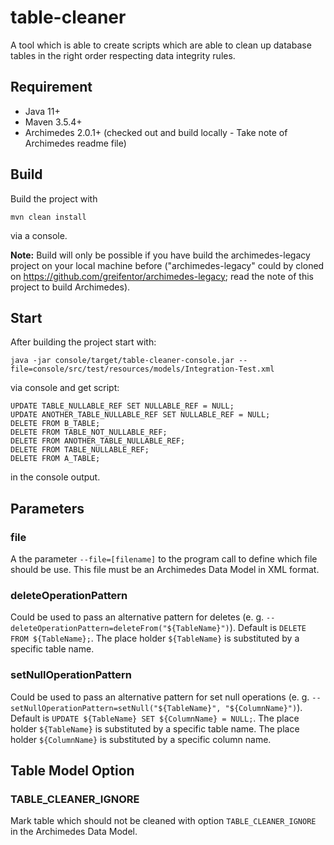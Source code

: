 # table-cleaner
A tool which is able to create scripts which are able to clean up database tables in the right order respecting data integrity rules.

## Requirement

* Java 11+
* Maven 3.5.4+
* Archimedes 2.0.1+ (checked out and build locally - Take note of Archimedes readme file)


## Build

Build the project with 

```
mvn clean install
```

via a console.

**Note:** Build will only be possible if you have build the archimedes-legacy project on your local machine before 
("archimedes-legacy" could by cloned on https://github.com/greifentor/archimedes-legacy; read the note of this project 
to build Archimedes).


## Start

After building the project start with:

```
java -jar console/target/table-cleaner-console.jar --file=console/src/test/resources/models/Integration-Test.xml
```

via console and get script:

```
UPDATE TABLE_NULLABLE_REF SET NULLABLE_REF = NULL;
UPDATE ANOTHER_TABLE_NULLABLE_REF SET NULLABLE_REF = NULL;
DELETE FROM B_TABLE;
DELETE FROM TABLE_NOT_NULLABLE_REF;
DELETE FROM ANOTHER_TABLE_NULLABLE_REF;
DELETE FROM TABLE_NULLABLE_REF;
DELETE FROM A_TABLE;
```

in the console output.


## Parameters

### file

A the parameter ``--file=[filename]`` to the program call to define which file should be use. This file must be an
Archimedes Data Model in XML format.


### deleteOperationPattern

Could be used to pass an alternative pattern for deletes (e. g. ``--deleteOperationPattern=deleteFrom("${TableName}")``).
Default is ``DELETE FROM ${TableName};``. 
The place holder ``${TableName}`` is substituted by a specific table name.


### setNullOperationPattern

Could be used to pass an alternative pattern for set null operations (e. g. ``--setNullOperationPattern=setNull("${TableName}", "${ColumnName}")``).
Default is ``UPDATE ${TableName} SET ${ColumnName} = NULL;``.
The place holder ``${TableName}`` is substituted by a specific table name.
The place holder ``${ColumnName}`` is substituted by a specific column name.


## Table Model Option

### TABLE_CLEANER_IGNORE

Mark table which should not be cleaned with option ``TABLE_CLEANER_IGNORE`` in the Archimedes Data Model.